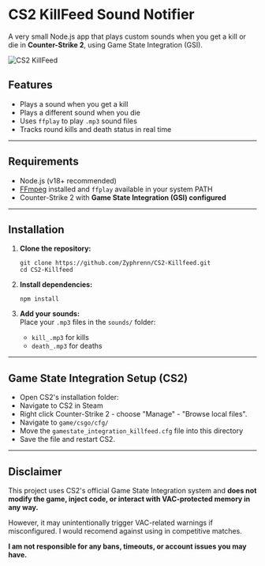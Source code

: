 # CS2 KillFeed Sound Notifier

A very small Node.js app that plays custom sounds when you get a kill or die in **Counter-Strike 2**, using Game State Integration (GSI).

![CS2 KillFeed](https://img.shields.io/badge/CS2-Kill/Death_Sound_Notifier-blue)

## Features

- Plays a sound when you get a kill  
- Plays a different sound when you die  
- Uses `ffplay` to play `.mp3` sound files  
- Tracks round kills and death status in real time  

---

## Requirements

- Node.js (v18+ recommended)  
- [FFmpeg](https://ffmpeg.org) installed and `ffplay` available in your system PATH  
- Counter-Strike 2 with **Game State Integration (GSI) configured**  

---

## Installation

1. **Clone the repository:**  
   ```
   git clone https://github.com/Zyphrenn/CS2-Killfeed.git
   cd CS2-Killfeed
   ```

2. **Install dependencies:**  
   ```
   npm install
   ```

3. **Add your sounds:**  
   Place your `.mp3` files in the `sounds/` folder:  
   - `kill_.mp3` for kills
   - `death_.mp3` for deaths

---

## Game State Integration Setup (CS2)
- Open CS2's installation folder:
- Navigate to CS2 in Steam
- Right click Counter-Strike 2 - choose "Manage" - "Browse local files".
- Navigate to `game/csgo/cfg/`
- Move the `gamestate_integration_killfeed.cfg` file into this directory
- Save the file and restart CS2.

---

## Disclaimer

This project uses CS2's official Game State Integration system and **does not modify the game, inject code, or interact with VAC-protected memory in any way.**

However, it may unintentionally trigger VAC-related warnings if misconfigured. I would recomend against using in competitive matches.

**I am not responsible for any bans, timeouts, or account issues you may have.**
